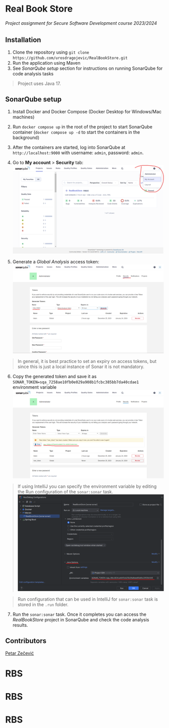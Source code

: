 # Real Book Store

###### Project assignment for Secure Software Development course 2023/2024

## Installation

1. Clone the repository using `git clone https://github.com/urosdragojevic/RealBookStore.git`
2. Run the application using Maven
3. See *SonarQube setup* section for instructions on running SonarQube for code analysis tasks

> Project uses Java 17.

## SonarQube setup

1. Install Docker and Docker Compose (Docker Desktop for Windows/Mac machines)
2. Run `docker compose up` in the root of the project to start SonarQube container (`docker compose up -d` to start the containers in the background)
3. After the containers are started, log into SonarQube at `http://localhost:9000` with username: `admin`, password: `admin`.

4. Go to **My account** > **Security** tab:
![My Account](/sq_my_account.png "My Account")

5. Generate a *Global Analysis* access token:
![Generate access token](/sq_generate_token.png "Generate access token")
> In general, it is best practice to set an expiry on access tokens,
> but since this is just a local instance of Sonar it is not mandatory.

6. Copy the generated token and save it as `SONAR_TOKEN=sqa_7258ae10fb0e029a908b1fcbc385bb7da40cdae1` environment variable
![Copy access token](/sq_copy_token.png "Copy access token")
> If using IntelliJ you can specify the environment variable by editing the Run configuration of the `sonar:sonar` task.
> ![Environment variable](/sq_env_var.png "Environment variable")

> Run configuration that can be used in IntelliJ for `sonar:sonar` task is stored in the `.run` folder.

7. Run the `sonar:sonar` task. Once it completes you can access the *RealBookStore* project in SonarQube and check the code analysis results.


## Contributors

[Petar Zečević](https://github.com/PetarZecevic97)
# RBS
# RBS
# RBS
